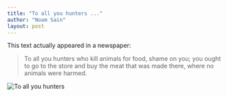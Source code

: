 ```yaml
---
title: "To all you hunters ..."
author: "Noam Sain"
layout: post
---
```


This text actually appeared in a newspaper:

> To all you hunters who kill animals for food, shame on you; you ought to go to the store and buy the meat that was made there, where no animals were harmed.

![To all you hunters](https://2.bp.blogspot.com/_8aN4krk1nsk/SbeyQk96mPI/AAAAAAAAAKU/aFz_6vxqYGA/s1600/To_All_You_Hunters.jpg "To all you hunters")
